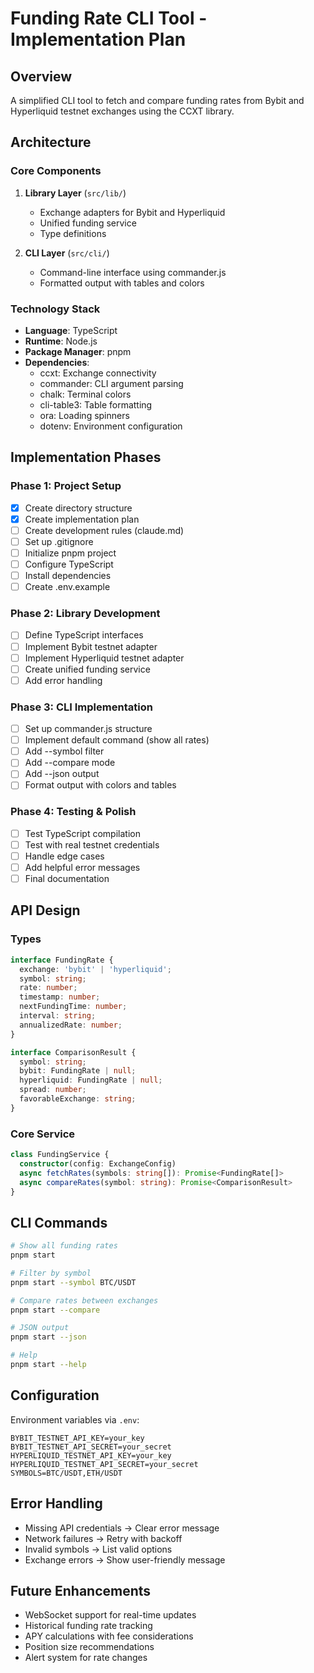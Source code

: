 # Funding Rate CLI Tool - Implementation Plan

## Overview

A simplified CLI tool to fetch and compare funding rates from Bybit and Hyperliquid testnet exchanges using the CCXT library.

## Architecture

### Core Components

1. **Library Layer** (`src/lib/`)
   - Exchange adapters for Bybit and Hyperliquid
   - Unified funding service
   - Type definitions

2. **CLI Layer** (`src/cli/`)
   - Command-line interface using commander.js
   - Formatted output with tables and colors

### Technology Stack

- **Language**: TypeScript
- **Runtime**: Node.js
- **Package Manager**: pnpm
- **Dependencies**:
  - ccxt: Exchange connectivity
  - commander: CLI argument parsing
  - chalk: Terminal colors
  - cli-table3: Table formatting
  - ora: Loading spinners
  - dotenv: Environment configuration

## Implementation Phases

### Phase 1: Project Setup
- [x] Create directory structure
- [x] Create implementation plan
- [ ] Create development rules (claude.md)
- [ ] Set up .gitignore
- [ ] Initialize pnpm project
- [ ] Configure TypeScript
- [ ] Install dependencies
- [ ] Create .env.example

### Phase 2: Library Development
- [ ] Define TypeScript interfaces
- [ ] Implement Bybit testnet adapter
- [ ] Implement Hyperliquid testnet adapter
- [ ] Create unified funding service
- [ ] Add error handling

### Phase 3: CLI Implementation
- [ ] Set up commander.js structure
- [ ] Implement default command (show all rates)
- [ ] Add --symbol filter
- [ ] Add --compare mode
- [ ] Add --json output
- [ ] Format output with colors and tables

### Phase 4: Testing & Polish
- [ ] Test TypeScript compilation
- [ ] Test with real testnet credentials
- [ ] Handle edge cases
- [ ] Add helpful error messages
- [ ] Final documentation

## API Design

### Types
```typescript
interface FundingRate {
  exchange: 'bybit' | 'hyperliquid';
  symbol: string;
  rate: number;
  timestamp: number;
  nextFundingTime: number;
  interval: string;
  annualizedRate: number;
}

interface ComparisonResult {
  symbol: string;
  bybit: FundingRate | null;
  hyperliquid: FundingRate | null;
  spread: number;
  favorableExchange: string;
}
```

### Core Service
```typescript
class FundingService {
  constructor(config: ExchangeConfig)
  async fetchRates(symbols: string[]): Promise<FundingRate[]>
  async compareRates(symbol: string): Promise<ComparisonResult>
}
```

## CLI Commands

```bash
# Show all funding rates
pnpm start

# Filter by symbol
pnpm start --symbol BTC/USDT

# Compare rates between exchanges
pnpm start --compare

# JSON output
pnpm start --json

# Help
pnpm start --help
```

## Configuration

Environment variables via `.env`:
```
BYBIT_TESTNET_API_KEY=your_key
BYBIT_TESTNET_API_SECRET=your_secret
HYPERLIQUID_TESTNET_API_KEY=your_key
HYPERLIQUID_TESTNET_API_SECRET=your_secret
SYMBOLS=BTC/USDT,ETH/USDT
```

## Error Handling

- Missing API credentials → Clear error message
- Network failures → Retry with backoff
- Invalid symbols → List valid options
- Exchange errors → Show user-friendly message

## Future Enhancements

- WebSocket support for real-time updates
- Historical funding rate tracking
- APY calculations with fee considerations
- Position size recommendations
- Alert system for rate changes